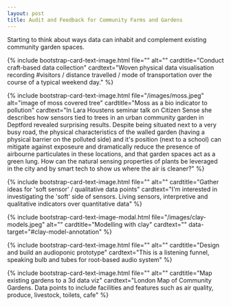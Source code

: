 ```yaml
---
layout: post
title: Audit and Feedback for Community Farms and Gardens
---
```


Starting to think about ways data can inhabit and complement existing community garden spaces.

{% include bootstrap-card-text-image.html file="" alt="" cardtitle="Conduct craft-based data collection" cardtext="Woven physical data visualisation recording #visitors / distance travelled / mode of transportation over the course of a typical weekend day." %}

{% include bootstrap-card-text-image.html file="/images/moss.jpeg" alt="image of moss covered tree" cardtitle="Moss as a bio indicator to pollution" cardtext="In Lara Houstens seminar talk on Citizen Sense she describes how sensors tied to trees in an urban community garden in Deptford revealed surprising results. Despite being situated next to a very busy road, the physical characteristics of the walled garden (having a physical barrier on the polluted side) and it's position (next to a school) can mitigate against exposeure and dramatically reduce the presence of airbourne particulates in these locations, and that garden spaces act as a green lung.  How can the natural sensing properties of plants be leveraged in the city and by smart tech to show us where the air is cleaner?" %}

{% include bootstrap-card-text-image.html file="" alt="" cardtitle="Gather ideas for 'soft sensor' / qualitative data points" cardtext="I'm interested in investigating the 'soft' side of sensors. Living sensors, interpretive and qualitative indicators over quantitative data" %}


{% include bootstrap-card-text-image-modal.html file="/images/clay-models.jpeg" alt="" cardtitle="Modelling with clay" cardtext="" data-target="#clay-model-annotation" %}


{% include bootstrap-card-text-image.html file="" alt="" cardtitle="Design and build an audioponic prototype" cardtext="This is a listening funnel, speaking bulb and tubes for root-based audio system" %}

{% include bootstrap-card-text-image.html file="" alt="" cardtitle="Map existing gardens to a 3d data viz" cardtext="London Map of Community Gardens. Data points to include facilities and features such as air quality, produce, livestock, toilets, cafe" %}
